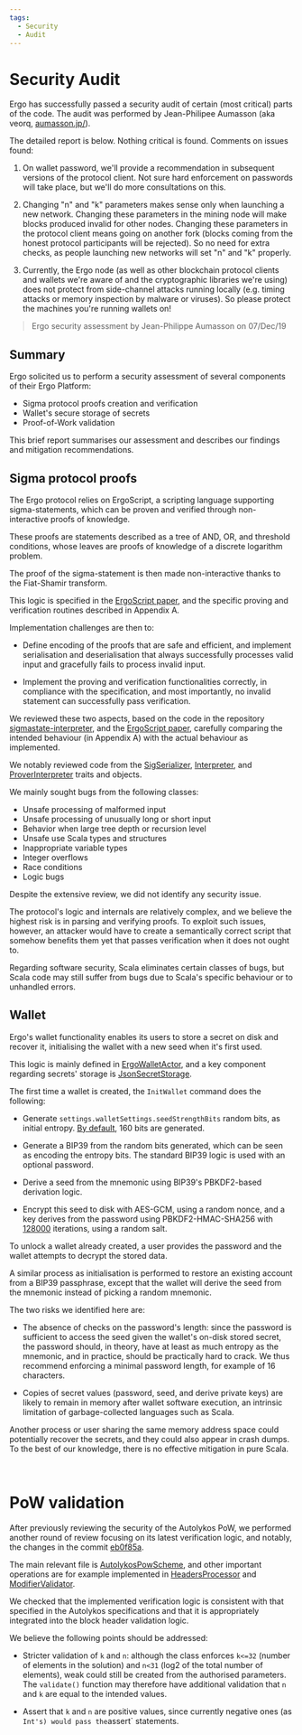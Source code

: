 ```yaml
---
tags:
  - Security
  - Audit
---
```


# Security Audit

Ergo has successfully passed a security audit of certain (most critical) parts of the code. The audit was performed by Jean-Philipee Aumasson (aka veorq, [aumasson.jp/](https://aumasson.jp/)).

The detailed report is below. Nothing critical is found. Comments on issues found:

1. On wallet password, we'll provide a recommendation in subsequent versions of the protocol client. Not sure hard enforcement on passwords will take place, but we'll do more consultations on this.

2. Changing "n" and "k" parameters makes sense only when launching a new network. Changing these parameters in the mining node will make blocks produced invalid for other nodes. Changing these parameters in the protocol client means going on another fork (blocks coming from the honest protocol participants will be rejected). So no need for extra checks, as people launching new networks will set "n" and "k" properly.

3. Currently, the Ergo node (as well as other blockchain protocol clients and wallets we're aware of and the cryptographic libraries we're using) does not protect from side-channel attacks running locally (e.g. timing attacks or memory inspection by malware or viruses). So please protect the machines you're running wallets on!  

> Ergo security assessment by Jean-Philippe Aumasson on 07/Dec/19

## Summary

Ergo solicited us to perform a security assessment of several components of their Ergo Platform:

* Sigma protocol proofs creation and verification
* Wallet's secure storage of secrets
* Proof-of-Work validation

​This brief report summarises our assessment and describes our findings and mitigation recommendations.

## Sigma protocol proofs

​The Ergo protocol relies on ErgoScript, a scripting language supporting sigma-statements, which can be proven and verified through non-interactive proofs of knowledge.

These proofs are statements described as a tree of AND, OR, and threshold conditions, whose leaves are proofs of knowledge of a discrete logarithm problem.

The proof of the sigma-statement is then made non-interactive thanks to the Fiat-Shamir transform.

This logic is specified in the [ErgoScript paper](https://ergoplatform.org/docs/ErgoScript.pdf), and the specific
proving and verification routines described in Appendix A.

​Implementation challenges are then to:

* Define encoding of the proofs that are safe and efficient, and implement serialisation and deserialisation that always successfully processes valid input and gracefully fails to process invalid input.

* Implement the proving and verification functionalities correctly, in compliance with the specification, and most importantly, no invalid statement can successfully pass verification.

We reviewed these two aspects, based on the code in the repository [sigmastate-interpreter](https://github.com/ScorexFoundation/sigmastate-interpreter), and the [ErgoScript paper](https://ergoplatform.org/docs/ErgoScript.pdf), carefully comparing the intended behaviour (in Appendix A) with the actual behaviour as implemented.

​We notably reviewed code from the [SigSerializer](https://github.com/ScorexFoundation/sigmastate-interpreter/blob/master/sigmastate/src/main/scala/sigmastate/SigSerializer.scala), [Interpreter](https://github.com/ScorexFoundation/sigmastate-interpreter/blob/master/sigmastate/src/main/scala/sigmastate/interpreter/Interpreter.scala), and [ProverInterpreter](https://github.com/ScorexFoundation/sigmastate-interpreter/blob/master/sigmastate/src/main/scala/sigmastate/interpreter/ProverInterpreter.scala) traits and objects.

​We mainly sought bugs from the following classes:

* ​Unsafe processing of malformed input
* Unsafe processing of unusually long or short input
* Behavior when large tree depth or recursion level
* Unsafe use Scala types and structures
* Inappropriate variable types
* Integer overflows
* Race conditions
* Logic bugs

​Despite the extensive review, we did not identify any security issue.

The protocol's logic and internals are relatively complex, and we believe the highest risk is in parsing and verifying proofs. To exploit such issues, however, an attacker would have to create a semantically correct script that somehow benefits them yet that passes verification when it does not ought to.

Regarding software security, Scala eliminates certain classes of bugs, but Scala code may still suffer from bugs due to Scala's specific behaviour or to unhandled errors.

## Wallet

Ergo's wallet functionality enables its users to store a secret on disk and recover it, initialising the wallet with a new seed when it's first used.

​This logic is mainly defined in [ErgoWalletActor](https://github.com/ergoplatform/ergo/blob/master/src/main/scala/org/ergoplatform/nodeView/wallet/ErgoWalletActor.scala), and a key component regarding secrets' storage is [JsonSecretStorage](https://github.com/ergoplatform/ergo/blob/master/ergo-wallet/src/main/scala/org/ergoplatform/wallet/secrets/JsonSecretStorage.scala).

​The first time a wallet is created, the `InitWallet` command does the following:

* Generate `settings.walletSettings.seedStrengthBits` random bits, as initial entropy. [By default](https://github.com/ergoplatform/ergo/blob/master/src/main/resources/application.conf), 160 bits are generated.

* Generate a BIP39 from the random bits generated, which can be seen as encoding the entropy bits. The standard BIP39 logic is used with an optional password.
* Derive a seed from the mnemonic using BIP39's PBKDF2-based derivation logic.

* Encrypt this seed to disk with AES-GCM, using a random nonce, and a key derives from the password using PBKDF2-HMAC-SHA256 with [128000](https://github.com/ergoplatform/ergo/blob/master/src/test/resources/application.conf#L107) iterations, using a random salt.

To unlock a wallet already created, a user provides the password and the wallet attempts to decrypt the stored data.

​A similar process as initialisation is performed to restore an existing account from a BIP39 passphrase, except that the wallet will derive the seed from the mnemonic instead of picking a random mnemonic.

​The two risks we identified here are:

* The absence of checks on the password's length: since the password is sufficient to access the seed given the wallet's on-disk stored secret, the password should, in theory, have at least as much entropy as the mnemonic, and in practice, should be practically hard to crack. We thus recommend enforcing a minimal password length, for example of 16 characters.

* Copies of secret values (password, seed, and derive private keys) are likely to remain in memory after wallet software execution, an intrinsic limitation of garbage-collected languages such as Scala.

Another process or user sharing the same memory address space could potentially recover the secrets, and they could also appear in crash dumps. To the best of our knowledge, there is no effective mitigation in pure Scala.

​

# PoW validation

​After previously reviewing the security of the Autolykos PoW, we performed another round of review focusing on its latest verification logic, and notably, the changes in the commit [eb0f85a](https://github.com/ergoplatform/ergo/commit/eb0f85ac48b0ee8194c12369faf4cc5f16954af9).

​The main relevant file is [AutolykosPowScheme](https://github.com/ergoplatform/ergo/blob/master/src/main/scala/org/ergoplatform/mining/AutolykosPowScheme.scala), and other important operations are for example implemented in
[HeadersProcessor](https://github.com/ergoplatform/ergo/blob/master/src/main/scala/org/ergoplatform/nodeView/history/storage/modifierprocessors/HeadersProcessor.scala) and [ModifierValidator](https://github.com/ScorexFoundation/Scorex/blob/master/src/main/scala/scorex/core/validation/ModifierValidator.scala).

​We checked that the implemented verification logic is consistent with that specified in the Autolykos specifications and that it is appropriately integrated into the block header validation logic.

​We believe the following points should be addressed:

* Stricter validation of `k` and `n`: although the class enforces `k<=32` (number of elements in the solution) and `n<31` (log2 of the total number of elements), weak could still be created from the authorised parameters. The `validate()` function may therefore have additional validation that `n` and `k` are equal to the intended
values.

* Assert that `k` and `n` are positive values, since currently negative ones (as `Int's) would pass the`assert` statements.
